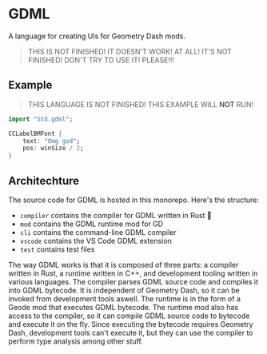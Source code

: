 # GDML

A language for creating UIs for Geometry Dash mods.

> THIS IS NOT FINISHED! IT DOESN'T WORK! AT ALL! IT'S NOT FINISHED! DON'T TRY TO USE IT! PLEASE!!!

## Example

> THIS LANGUAGE IS NOT FINISHED! THIS EXAMPLE WILL **NOT** RUN!

```dart
import "Std.gdml";

CCLabelBMFont {
    text: "Omg god";
    pos: winSize / 2;
}
```

## Architechture

The source code for GDML is hosted in this monorepo. Here's the structure:

 * `compiler` contains the compiler for GDML written in Rust :crab:
 * `mod` contains the GDML runtime mod for GD
 * `cli` contains the command-line GDML compiler
 * `vscode` contains the VS Code GDML extension
 * `test` contains test files

The way GDML works is that it is composed of three parts: a compiler written in Rust, a runtime written in C++, and development tooling written in various languages. The compiler parses GDML source code and compiles it into GDML bytecode. It is independent of Geometry Dash, so it can be invoked from development tools aswell. The runtime is in the form of a Geode mod that executes GDML bytecode. The runtime mod also has access to the compiler, so it can compile GDML source code to bytecode and execute it on the fly. Since executing the bytecode requires Geometry Dash, development tools can't execute it, but they can use the compiler to perform type analysis among other stuff.
